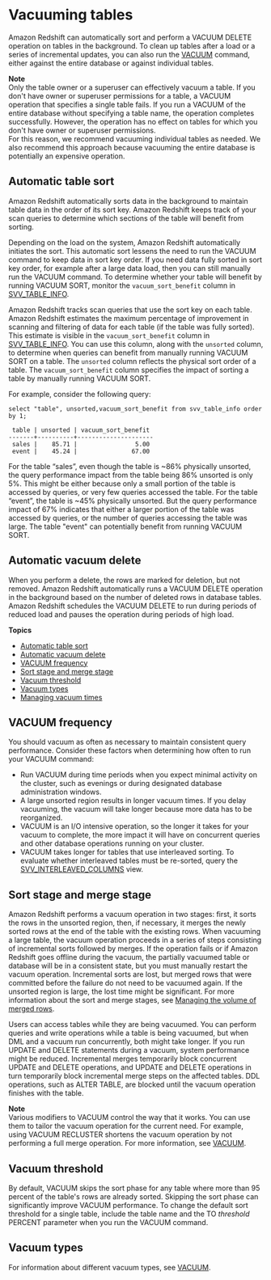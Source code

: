 # Vacuuming tables<a name="t_Reclaiming_storage_space202"></a>

Amazon Redshift can automatically sort and perform a VACUUM DELETE operation on tables in the background\. To clean up tables after a load or a series of incremental updates, you can also run the [VACUUM](r_VACUUM_command.md) command, either against the entire database or against individual tables\.

**Note**  
Only the table owner or a superuser can effectively vacuum a table\. If you don't have owner or superuser permissions for a table, a VACUUM operation that specifies a single table fails\. If you run a VACUUM of the entire database without specifying a table name, the operation completes successfully\. However, the operation has no effect on tables for which you don't have owner or superuser permissions\.   
For this reason, we recommend vacuuming individual tables as needed\. We also recommend this approach because vacuuming the entire database is potentially an expensive operation\.

## Automatic table sort<a name="automatic-table-sort"></a>

Amazon Redshift automatically sorts data in the background to maintain table data in the order of its sort key\. Amazon Redshift keeps track of your scan queries to determine which sections of the table will benefit from sorting\. 

Depending on the load on the system, Amazon Redshift automatically initiates the sort\. This automatic sort lessens the need to run the VACUUM command to keep data in sort key order\. If you need data fully sorted in sort key order, for example after a large data load, then you can still manually run the VACUUM command\. To determine whether your table will benefit by running VACUUM SORT, monitor the `vacuum_sort_benefit` column in [SVV\_TABLE\_INFO](r_SVV_TABLE_INFO.md)\. 

Amazon Redshift tracks scan queries that use the sort key on each table\. Amazon Redshift estimates the maximum percentage of improvement in scanning and filtering of data for each table \(if the table was fully sorted\)\. This estimate is visible in the `vacuum_sort_benefit` column in [SVV\_TABLE\_INFO](r_SVV_TABLE_INFO.md)\. You can use this column, along with the `unsorted` column, to determine when queries can benefit from manually running VACUUM SORT on a table\. The `unsorted` column reflects the physical sort order of a table\.  The `vacuum_sort_benefit` column specifies the impact of sorting a table by manually running VACUUM SORT\.

For example, consider the following query:

```
select "table", unsorted,vacuum_sort_benefit from svv_table_info order by 1;
```

```
 table | unsorted | vacuum_sort_benefit 
-------+----------+---------------------
 sales |    85.71 |                5.00
 event |    45.24 |               67.00
```

For the table “sales”, even though the table is \~86% physically unsorted, the query performance impact from the table being 86% unsorted is only 5%\. This might be either because only a small portion of the table is accessed by queries, or very few queries accessed the table\. For the table “event”, the table is \~45% physically unsorted\. But the query performance impact of 67% indicates that either a larger portion of the table was accessed by queries, or the number of queries accessing the table was large\. The table "event" can potentially benefit from running VACUUM SORT\.

## Automatic vacuum delete<a name="automatic-table-delete"></a>

When you perform a delete, the rows are marked for deletion, but not removed\. Amazon Redshift automatically runs a VACUUM DELETE operation in the background based on the number of deleted rows in database tables\. Amazon Redshift schedules the VACUUM DELETE to run during periods of reduced load and pauses the operation during periods of high load\. 

**Topics**
+ [Automatic table sort](#automatic-table-sort)
+ [Automatic vacuum delete](#automatic-table-delete)
+ [VACUUM frequency](#vacuum-frequency)
+ [Sort stage and merge stage](#vacuum-stages)
+ [Vacuum threshold](#vacuum-sort-threshold)
+ [Vacuum types](#vacuum-types)
+ [Managing vacuum times](vacuum-managing-vacuum-times.md)

## VACUUM frequency<a name="vacuum-frequency"></a>

You should vacuum as often as necessary to maintain consistent query performance\. Consider these factors when determining how often to run your VACUUM command:
+ Run VACUUM during time periods when you expect minimal activity on the cluster, such as evenings or during designated database administration windows\. 
+ A large unsorted region results in longer vacuum times\. If you delay vacuuming, the vacuum will take longer because more data has to be reorganized\. 
+ VACUUM is an I/O intensive operation, so the longer it takes for your vacuum to complete, the more impact it will have on concurrent queries and other database operations running on your cluster\. 
+ VACUUM takes longer for tables that use interleaved sorting\. To evaluate whether interleaved tables must be re\-sorted, query the [SVV\_INTERLEAVED\_COLUMNS](r_SVV_INTERLEAVED_COLUMNS.md) view\.

## Sort stage and merge stage<a name="vacuum-stages"></a>

Amazon Redshift performs a vacuum operation in two stages: first, it sorts the rows in the unsorted region, then, if necessary, it merges the newly sorted rows at the end of the table with the existing rows\. When vacuuming a large table, the vacuum operation proceeds in a series of steps consisting of incremental sorts followed by merges\. If the operation fails or if Amazon Redshift goes offline during the vacuum, the partially vacuumed table or database will be in a consistent state, but you must manually restart the vacuum operation\. Incremental sorts are lost, but merged rows that were committed before the failure do not need to be vacuumed again\. If the unsorted region is large, the lost time might be significant\. For more information about the sort and merge stages, see [Managing the volume of merged rows](vacuum-managing-volume-of-unmerged-rows.md)\.

Users can access tables while they are being vacuumed\. You can perform queries and write operations while a table is being vacuumed, but when DML and a vacuum run concurrently, both might take longer\. If you run UPDATE and DELETE statements during a vacuum, system performance might be reduced\. Incremental merges temporarily block concurrent UPDATE and DELETE operations, and UPDATE and DELETE operations in turn temporarily block incremental merge steps on the affected tables\. DDL operations, such as ALTER TABLE, are blocked until the vacuum operation finishes with the table\.

**Note**  
Various modifiers to VACUUM control the way that it works\. You can use them to tailor the vacuum operation for the current need\. For example, using VACUUM RECLUSTER shortens the vacuum operation by not performing a full merge operation\. For more information, see [VACUUM](r_VACUUM_command.md)\.

## Vacuum threshold<a name="vacuum-sort-threshold"></a>

By default, VACUUM skips the sort phase for any table where more than 95 percent of the table's rows are already sorted\. Skipping the sort phase can significantly improve VACUUM performance\. To change the default sort threshold for a single table, include the table name and the TO *threshold* PERCENT parameter when you run the VACUUM command\. 

## Vacuum types<a name="vacuum-types"></a>

For information about different vacuum types, see [VACUUM](r_VACUUM_command.md)\.